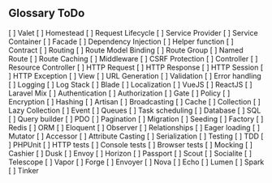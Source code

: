## Glossary ToDo

[ ]  Valet
[ ]  Homestead
[ ]  Request Lifecycle
[ ]  Service Provider
[ ]  Service Container
[ ]  Facade
[ ]  Dependency Injection
[ ]  Helper function
[ ]  Contract
[ ]  Routing
[ ]  Route Model Binding
[ ]  Route Group
[ ]  Named Route
[ ]  Route Caching
[ ]  Middleware
[ ]  CSRF Protection
[ ]  Controller
[ ]  Resource Controller
[ ]  HTTP Request
[ ]  HTTP Response
[ ]  HTTP Session
[ ]  HTTP Exception
[ ]  View
[ ]  URL Generation
[ ]  Validation
[ ]  Error handling
[ ]  Logging
[ ]  Log Stack
[ ]  Blade
[ ]  Localization
[ ]  VueJS
[ ]  ReactJS
[ ]  Laravel Mix
[ ]  Authentication
[ ]  Authorization
[ ]  Gate
[ ]  Policy
[ ]  Encryption
[ ]  Hashing
[ ]  Artisan
[ ]  Broadcasting
[ ]  Cache
[ ]  Collection
[ ]  Lazy Collection
[ ]  Event
[ ]  Queues
[ ]  Task scheduling
[ ]  Database
[ ]  SQL
[ ]  Query builder
[ ]  PDO
[ ]  Pagination
[ ]  Migration
[ ]  Seeding
[ ]  Factory
[ ]  Redis
[ ]  ORM
[ ]  Eloquent
[ ]  Observer
[ ]  Relationships
[ ]  Eager loading
[ ]  Mutator
[ ]  Accessor
[ ]  Attribute Casting
[ ]  Serialization
[ ]  Testing
[ ]  TDD
[ ]  PHPUnit
[ ]  HTTP tests
[ ]  Console tests
[ ]  Browser tests
[ ]  Mocking
[ ]  Cashier
[ ]  Dusk
[ ]  Envoy
[ ]  Horizon
[ ]  Passport
[ ]  Scout
[ ]  Socialite
[ ]  Telescope
[ ]  Vapor
[ ]  Forge
[ ]  Envoyer
[ ]  Nova
[ ]  Echo
[ ]  Lumen
[ ]  Spark
[ ]  Tinker